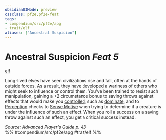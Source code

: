 ```yaml
---
obsidianUIMode: preview
cssclass: pf2e,pf2e-feat
tags:
- compendium/src/pf2e/apg
- trait/elf
aliases: ["Ancestral Suspicion"]
---
```

# Ancestral Suspicion  *Feat 5*  
[elf](/rules/traits/elf.md)  


Long-lived elves have seen civilizations rise and fall, often at the hands of outside forces. As a result, they have developed a wariness of others who might seek to influence or control them. You've been trained to resist such manipulation, gaining a +2 circumstance bonus to saving throws against effects that would make you [controlled](/rules/conditions.md#Controlled), such as [dominate](/compendium/spells/dominate.md), and to [Perception](/compendium/skills.md#Perception) checks to [Sense Motive](/rules/actions/sense-motive.md) when trying to determine if a creature is under the influence of such an effect. When you roll a success on a saving throw against such an effect, you get a critical success instead.

*Source: Advanced Player's Guide p. 43*  
%% #compendium/src/pf2e/apg #trait/elf %%